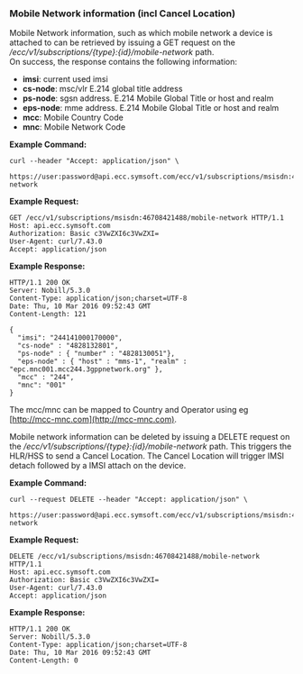 ### Mobile Network information \(incl Cancel Location\)

Mobile Network information, such as which mobile network a device is attached to can be retrieved by issuing a GET request on the _/ecc/v1/subscriptions/{type}:{id}/mobile-network_ path.  
On success, the response contains the following information:

* **imsi**: current used imsi
* **cs-node**: msc/vlr E.214 global title address
* **ps-node**: sgsn address. E.214 Mobile Global Title or host and realm
* **eps-node**: mme address. E.214 Mobile Global Title or host and realm
* **mcc**: Mobile Country Code
* **mnc**: Mobile Network Code

**Example Command:**

```
curl --header "Accept: application/json" \
 https://user:password@api.ecc.symsoft.com/ecc/v1/subscriptions/msisdn:46708421488/mobile-network
```

**Example Request:**

```
GET /ecc/v1/subscriptions/msisdn:46708421488/mobile-network HTTP/1.1
Host: api.ecc.symsoft.com
Authorization: Basic c3VwZXI6c3VwZXI=
User-Agent: curl/7.43.0
Accept: application/json
```

**Example Response:**

```
HTTP/1.1 200 OK
Server: Nobill/5.3.0
Content-Type: application/json;charset=UTF-8
Date: Thu, 10 Mar 2016 09:52:43 GMT
Content-Length: 121

{
  "imsi": "244141000170000",
  "cs-node" : "4828132801",
  "ps-node" : { "number" : "4828130051"},
  "eps-node" : { "host" : "mms-1", "realm" : "epc.mnc001.mcc244.3gppnetwork.org" },
  "mcc" : "244",
  "mnc": "001"
}
```

The mcc/mnc can be mapped to Country and Operator using eg [http://mcc-mnc.com](http://mcc-mnc.com).

Mobile network information can be deleted by issuing a DELETE request on the _/ecc/v1/subscriptions/{type}:{id}/mobile-network_ path. This triggers the HLR/HSS to send a Cancel Location. The Cancel Location will trigger IMSI detach followed by a IMSI attach on the device.

**Example Command:**

```
curl --request DELETE --header "Accept: application/json" \
 https://user:password@api.ecc.symsoft.com/ecc/v1/subscriptions/msisdn:46708421488/mobile-network
```

**Example Request:**

```
DELETE /ecc/v1/subscriptions/msisdn:46708421488/mobile-network HTTP/1.1
Host: api.ecc.symsoft.com
Authorization: Basic c3VwZXI6c3VwZXI=
User-Agent: curl/7.43.0
Accept: application/json
```

**Example Response:**

```
HTTP/1.1 200 OK
Server: Nobill/5.3.0
Content-Type: application/json;charset=UTF-8
Date: Thu, 10 Mar 2016 09:52:43 GMT
Content-Length: 0
```



